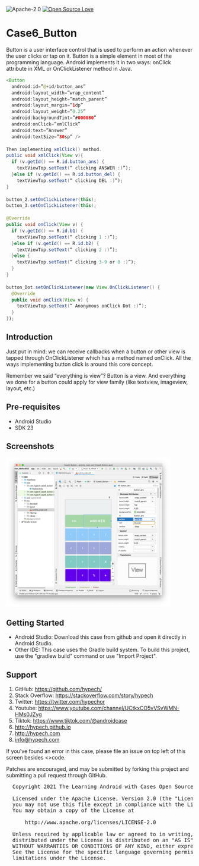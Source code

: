 ![Apache-2.0](https://img.shields.io/badge/license-Apache-blue)  [![Open Source Love](https://badges.frapsoft.com/os/v1/open-source.png?v=103)](https://github.com/ellerbrock/open-source-badges/)

# Case6_Button

Button is a user interface control that is used to perform an action whenever the user clicks or tap on it. Button is a simple element in most of the programming language. Android implements it in two ways: onClick attribute in XML or OnClickListener method in Java.

```java
<Button
  android:id=”@+id/button_ans”
  android:layout_width=”wrap_content”
  android:layout_height=”match_parent”
  android:layout_margin=”1dp”
  android:layout_weight=”0.25”
  android:backgroundTint=”#000080”
  android:onClick=”xmlClick”
  android:text=”Answer”
  android:textSize=”30sp” />

Then implementing xmlClick() method.
public void xmlClick(View v){
  if (v.getId() == R.id.button_ans) {
    textViewTop.setText(“ clicking ANSWER :)”);
  }else if (v.getId() == R.id.button_del) {
    textViewTop.setText(“ clicking DEL :)”);
}

button_2.setOnClickListener(this);
button_3.setOnClickListener(this);

@Override
public void onClick(View v) {
  if (v.getId() == R.id.b1) {
    textViewTop.setText(“ clicking 1 :)”);
  }else if (v.getId() == R.id.b2) {
    textViewTop.setText(“ clicking 2 :)”);
  }else {
    textViewTop.setText(“ clicking 3-9 or 0 :)”);
  }
}

button_Dot.setOnClickListener(new View.OnClickListener() {
  @Override
  public void onClick(View v) {
    textViewTop.setText(“ Anonymous onClick Dot :)”);
  }
});

```

Introduction
------------

Just put in mind: we can receive callbacks when a button or other view is tapped through OnClickListener which has a method named onClick. All the ways implementing button click is around this core concept.

Remember we said “everything is view”? Button is a view. And everything we done for a button could apply for view family (like textview, imageview, layout, etc.)

Pre-requisites
--------------

- Android Studio 
- SDK 23

Screenshots
-------------

<img src="screenshot.png" height="400" alt="Screenshot"/> 

Getting Started
---------------

* Android Studio: Download this case from github and open it directly in Android Studio.
* Other IDE: This case uses the Gradle build system. To build this project, use the "gradlew build" command or use "Import Project".

Support
-------

1. GitHub: https://github.com/hypech/
2. Stack Overflow: https://stackoverflow.com/story/hypech
3. Twitter: https://twitter.com/hypechor
4. Youtube: https://www.youtube.com/channel/UCtkxCO5vVSvWMN-HMs0JZyg
5. Tiktok: https://www.tiktok.com/@androidcase
6. http://hypech.github.io
7. http://hypech.com
8. info@hypech.com

If you've found an error in this case, please file an issue on top left of this screen besides <>code.

Patches are encouraged, and may be submitted by forking this project and submitting a pull request through GitHub. 


 <pre>
  Copyright 2021 The Learning Android with Cases Open Source Project

  Licensed under the Apache License, Version 2.0 (the "License");
  you may not use this file except in compliance with the License.
  You may obtain a copy of the License at

      http://www.apache.org/licenses/LICENSE-2.0

  Unless required by applicable law or agreed to in writing, software
  distributed under the License is distributed on an "AS IS" BASIS,
  WITHOUT WARRANTIES OR CONDITIONS OF ANY KIND, either express or implied.
  See the License for the specific language governing permissions and
  limitations under the License.
  
</pre>
